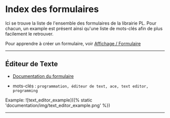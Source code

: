 # Index des formulaires

Ici se trouve la liste de l'ensemble des formulaires de la librairie PL. Pour chacun, un example
est présent ainsi qu'une liste de mots-clés afin de plus facilement le retrouver.

Pour apprendre à créer un formulaire, voir [Affichage / Formulaire](../affichage/)

___



## Éditeur de Texte

* [Documentation du formulaire](../text_editor/)

* mots-clés : `programmation, éditeur de text, ace, text editor, programming`

Example:
![text_editor_example]({% static 'documentation/img/text_editor_example.png' %})
___


